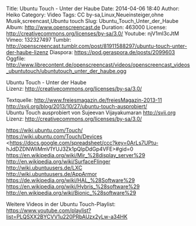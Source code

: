 Title: Ubuntu Touch - Unter der Haube
Date: 2014-04-06 18:40
Author: Heiko
Category: Video
Tags: CC by-sa,Linux,Neueinsteiger,ohne Musik,screencast,Ubuntu touch
Slug: Ubuntu_Touch_Unter_der_Haube
Album: http://www.openscreencast.de
Duration: 463000
License: http://creativecommons.org/licenses/by-sa/3.0/
Youtube: njV1mI3cJtM
Vimeo: 132327497
Tumblr: http://openscreencast.tumblr.com/post/81911588297/ubuntu-touch-unter-der-haube-lizenz
Diaspora: https://pod.geraspora.de/posts/2099603
Oggfile: http://www.librecontent.de/openscreencast/videos/openscreencast_videos_ubuntutouch/ubuntutouch_unter_der_haube.ogg

Ubuntu Touch - Unter der Haube  
Lizenz: <http://creativecommons.org/licenses/by-sa/3.0/>  
  
Textquelle: <http://www.freiesmagazin.de/freiesMagazin-2013-11>  
<http://svij.org/blog/2013/10/27/ubuntu-touch-ausprobiert/>  
Ubuntu Touch ausprobiert von Sujeevan Vijayakumaran <http://svij.org>  
Lizenz: <http://creativecommons.org/licenses/by-sa/3.0/>  
  
<https://wiki.ubuntu.com/Touch/>  
<https://wiki.ubuntu.com/Touch/Devices>  
<https://docs.google.com/spreadsheet/ccc?key=0ArLs7UPtu-
hJdDZDNWliMmV1YUJ3Zk1pQlpDdGp4VFE>#gid=0  
<https://en.wikipedia.org/wiki/Mir_%28display_server%29>  
<http://en.wikipedia.org/wiki/SurfaceFlinger>  
<http://wiki.ubuntuusers.de/LXC>  
<http://wiki.ubuntuusers.de/AppArmor>  
<https://de.wikipedia.org/wiki/HAL_%28Software%29>  
<https://en.wikipedia.org/wiki/Hybris_%28software%29>  
<http://en.wikipedia.org/wiki/Bionic_%28software%29>  
  
Weitere Videos in der Ubuntu Touch-Playlist:
<https://www.youtube.com/playlist?list=PLQSXX2BYCVV1u220PRbAUzx2yLw-a34HK>  
  

